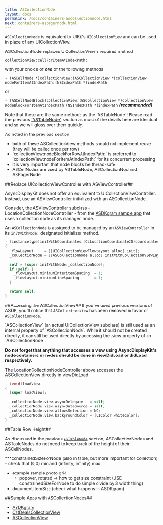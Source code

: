 ```yaml
---
title: ASCollectionNode
layout: docs
permalink: /docs/containers-ascollectionnode.html
next: containers-aspagernode.html
---
```


`ASCollectionNode` is equivalent to UIKit's `UICollectionView` and can be used in place of any UICollectionView. 

ASCollectionNode replaces UICollectionView's required method

`collectionView:cellForItemAtIndexPath:` 

with your choice of **_one_** of the following methods

`- (ASCellNode *)collectionView:(ASCollectionView *)collectionView nodeForItemAtIndexPath:(NSIndexPath *)indexPath` 

or

`- (ASCellNodeBlock)collectionView:(ASCollectionView *)collectionView nodeBlockForItemAtIndexPath:(NSIndexPath *)indexPath` **_(recommended)_**

<div class = "note">
Note that these are the same methods as the `ASTableNode`! Please read the previous <a href = "containers-astablenode.html">`ASTableNode`</a> section as most of the details here are identical and so we will gloss over them quickly. 
</div>

As noted in the previous section
<ul>
  <li>both of these ASCollectionView methods should not implement reuse (they will be called once per row)</li>
  <li>`collectionView:nodeBlockForRowAtIndexPath:` is preferred to `collectionView:nodeForItemAtIndexPath:` for its concurrent processing</li>
  <li>it is very important that node blocks be thread-safe</li>
  <li>ASCellNodes are used by ASTableNode, ASCollectionNod and ASPagerNode</li>
</ul>

##Replace UICollectionViewController with ASViewController##

AsyncDisplayKit does not offer an equivalent to UICollectionViewController. Instead, use an ASViewController initialized with an ASCollectionNode. 

Consider, the ASViewController subclass - LocationCollectionNodeController - from the <a href="https://github.com/facebook/AsyncDisplayKit/tree/master/examples/ASDKgram">ASDKgram sample app</a> that uses a collection node as its managed node.

An `ASCollectionNode` is assigned to be managed by an `ASViewController` in its `initWithNode:` designated initializer method. 

```objective-c
- (instancetype)initWithCoordinates:(CLLocationCoordinate2D)coordinates
{
  _flowLayout     = [[UICollectionViewFlowLayout alloc] init];
  _collectionNode = [[ASCollectionNode alloc] initWithCollectionViewLayout:_flowLayout];
  
  self = [super initWithNode:_collectionNode];
  if (self) {
    _flowLayout.minimumInteritemSpacing  = 1;
    _flowLayout.minimumLineSpacing       = 1;
  }
  
  return self;
}
```

##Accessing the ASCollectionView##
If you've used previous versions of ASDK, you'll notice that `ASCollectionView` has been removed in favor of `ASCollectionNode`.

<div class = "note">
`ASCollectionView` (an actual UICollectionView subclass) is still used as an internal property of `ASCollectionNode`. While it should not be created directly, it can still be used directly by accessing the .view property of an `ASCollectionNode`.
</div>

**Do not forget that anything that accesses a view using AsyncDisplayKit's node containers or nodes should be done in viewDidLoad or didLoad, respectively.**

The LocationCollectionNodeController above accesses the ASCollectionView directly in viewDidLoad

```objective-c
- (void)loadView
{
  [super loadView];
  
  _collectionNode.view.asyncDelegate   = self;
  _collectionNode.view.asyncDataSource = self;
  _collectionNode.view.allowsSelection = NO;
  _collectionNode.view.backgroundColor = [UIColor whiteColor];
}
```

##Table Row Height##

As discussed in the previous <a href = "containers-astablenode.html">`ASTableNode`</a> section, ASCollectionNodes and ASTableNodes do not need to keep track of the height of their ASCellNodes. 

***constrainedSizeForNode (also in table, but more important for collection)
    - check that (0,0) min and (infinity, infinity) max
- example sample photo grid
    - popover, rotated -> how to get size constraint (USE constrainedSizeForNode to do simple divide by 3 width thing)
- document itemSize (check what happens in ASDKgram)

##Sample Apps with ASCollectionNodes##
<ul>
  <li><a href="https://github.com/facebook/AsyncDisplayKit/tree/master/examples/ASDKgram">ASDKgram</a></li>
  <li><a href="https://github.com/facebook/AsyncDisplayKit/tree/master/examples/CatDealsCollectionView">CatDealsCollectionView</a></li>
  <li><a href="https://github.com/facebook/AsyncDisplayKit/tree/master/examples/ASCollectionView">ASCollectionView</a></li>
</ul>
